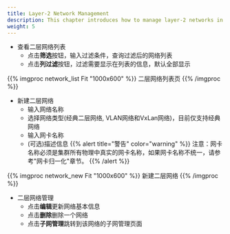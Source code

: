 ```yaml
---
title: Layer-2 Network Management
description: This chapter introduces how to manage layer-2 networks in ChimeStack
weight: 5
---
```


* 查看二层网络列表
  * 点击**筛选**按钮，输入过滤条件，查询过滤后的网络列表
  * 点击**列过滤**按钮，过滤需要显示在列表的信息，默认全部显示

{{% imgproc network_list Fit "1000x600" %}}
二层网络列表页
{{% /imgproc %}}

* 新建二层网络
  * 输入网络名称
  * 选择网络类型(经典二层网络, VLAN网络和VxLan网络)，目前仅支持经典网络
  * 输入网卡名称
  * (可选)描述信息
{{% alert title="警告" color="warning" %}}
注意：网卡名称必须是集群所有物理中真实的网卡名称，如果网卡名称不统一，请参考"网卡归一化"章节。
{{% /alert %}}

{{% imgproc network_new Fit "1000x600" %}}
新建二层网络
{{% /imgproc %}}

* 二层网络管理
  * 点击**编辑**更新网络基本信息
  * 点击**删除**删除一个网络
  * 点击**子网管理**跳转到该网络的子网管理页面
